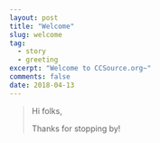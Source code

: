 ```yaml
---
layout: post
title: "Welcome"
slug: welcome
tag:
  - story
  - greeting
excerpt: "Welcome to CCSource.org~"
comments: false
date: 2018-04-13
---
```


> Hi folks,
>
> Thanks for stopping by!

